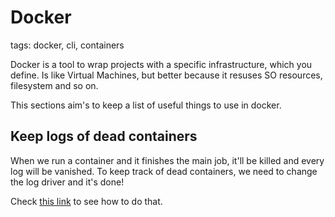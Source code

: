 # Docker

tags: docker, cli, containers

Docker is a tool to wrap projects with a specific infrastructure, which you define. Is like Virtual Machines, but better because it resuses SO resources, filesystem and so on.

This sections aim's to keep a list of useful things to use in docker.

## Keep logs of dead containers

When we run a container and it finishes the main job, it'll be killed and every log will be vanished.
To keep track of dead containers, we need to change the log driver and it's done!

Check [this link](https://stackoverflow.com/questions/43663013/access-logs-of-a-killed-docker-container/43663253) to see how to do that.